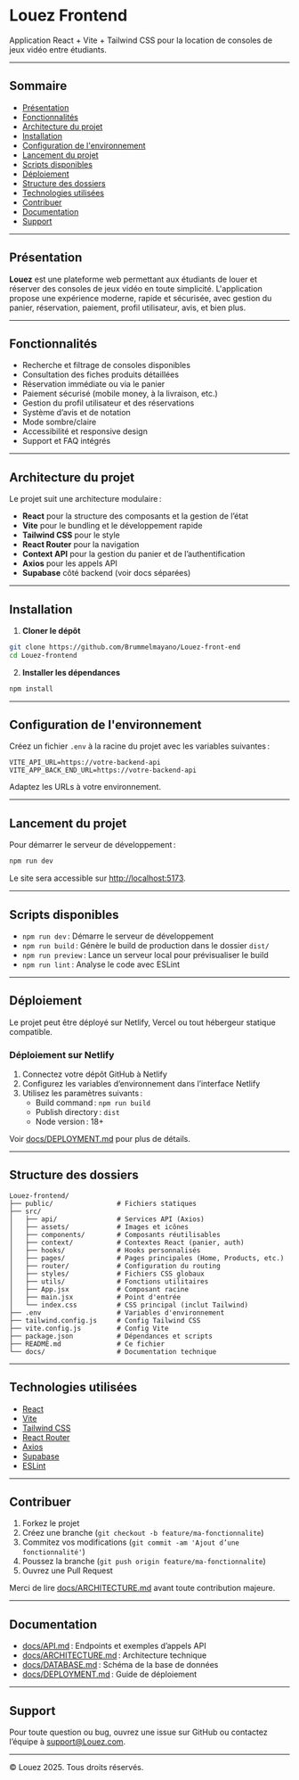 # Louez Frontend

Application React + Vite + Tailwind CSS pour la location de consoles de jeux vidéo entre étudiants.

---

## Sommaire

- [Présentation](#présentation)
- [Fonctionnalités](#fonctionnalités)
- [Architecture du projet](#architecture-du-projet)
- [Installation](#installation)
- [Configuration de l'environnement](#configuration-de-lenvironnement)
- [Lancement du projet](#lancement-du-projet)
- [Scripts disponibles](#scripts-disponibles)
- [Déploiement](#déploiement)
- [Structure des dossiers](#structure-des-dossiers)
- [Technologies utilisées](#technologies-utilisées)
- [Contribuer](#contribuer)
- [Documentation](#documentation)
- [Support](#support)

---

## Présentation

**Louez** est une plateforme web permettant aux étudiants de louer et réserver des consoles de jeux vidéo en toute simplicité. L'application propose une expérience moderne, rapide et sécurisée, avec gestion du panier, réservation, paiement, profil utilisateur, avis, et bien plus.

---

## Fonctionnalités

- Recherche et filtrage de consoles disponibles
- Consultation des fiches produits détaillées
- Réservation immédiate ou via le panier
- Paiement sécurisé (mobile money, à la livraison, etc.)
- Gestion du profil utilisateur et des réservations
- Système d’avis et de notation
- Mode sombre/claire
- Accessibilité et responsive design
- Support et FAQ intégrés

---

## Architecture du projet

Le projet suit une architecture modulaire :

- **React** pour la structure des composants et la gestion de l’état
- **Vite** pour le bundling et le développement rapide
- **Tailwind CSS** pour le style
- **React Router** pour la navigation
- **Context API** pour la gestion du panier et de l’authentification
- **Axios** pour les appels API
- **Supabase** côté backend (voir docs séparées)

---

## Installation

1. **Cloner le dépôt**

```bash
git clone https://github.com/Brummelmayano/Louez-front-end
cd Louez-frontend
```

2. **Installer les dépendances**

```bash
npm install
```

---

## Configuration de l'environnement

Créez un fichier `.env` à la racine du projet avec les variables suivantes :

```env
VITE_API_URL=https://votre-backend-api
VITE_APP_BACK_END_URL=https://votre-backend-api
```

Adaptez les URLs à votre environnement.

---

## Lancement du projet

Pour démarrer le serveur de développement :

```bash
npm run dev
```

Le site sera accessible sur [http://localhost:5173](http://localhost:5173).

---

## Scripts disponibles

- `npm run dev` : Démarre le serveur de développement
- `npm run build` : Génère le build de production dans le dossier `dist/`
- `npm run preview` : Lance un serveur local pour prévisualiser le build
- `npm run lint` : Analyse le code avec ESLint

---

## Déploiement

Le projet peut être déployé sur Netlify, Vercel ou tout hébergeur statique compatible.

### Déploiement sur Netlify

1. Connectez votre dépôt GitHub à Netlify
2. Configurez les variables d’environnement dans l’interface Netlify
3. Utilisez les paramètres suivants :
   - Build command : `npm run build`
   - Publish directory : `dist`
   - Node version : 18+

Voir [docs/DEPLOYMENT.md](docs/DEPLOYMENT.md) pour plus de détails.

---

## Structure des dossiers

```
Louez-frontend/
├── public/                # Fichiers statiques
├── src/
│   ├── api/               # Services API (Axios)
│   ├── assets/            # Images et icônes
│   ├── components/        # Composants réutilisables
│   ├── context/           # Contextes React (panier, auth)
│   ├── hooks/             # Hooks personnalisés
│   ├── pages/             # Pages principales (Home, Products, etc.)
│   ├── router/            # Configuration du routing
│   ├── styles/            # Fichiers CSS globaux
│   ├── utils/             # Fonctions utilitaires
│   ├── App.jsx            # Composant racine
│   ├── main.jsx           # Point d'entrée
│   └── index.css          # CSS principal (inclut Tailwind)
├── .env                   # Variables d'environnement
├── tailwind.config.js     # Config Tailwind CSS
├── vite.config.js         # Config Vite
├── package.json           # Dépendances et scripts
├── README.md              # Ce fichier
└── docs/                  # Documentation technique
```

---

## Technologies utilisées

- [React](https://react.dev/)
- [Vite](https://vitejs.dev/)
- [Tailwind CSS](https://tailwindcss.com/)
- [React Router](https://reactrouter.com/)
- [Axios](https://axios-http.com/)
- [Supabase](https://supabase.com/)
- [ESLint](https://eslint.org/)

---

## Contribuer

1. Forkez le projet
2. Créez une branche (`git checkout -b feature/ma-fonctionnalite`)
3. Commitez vos modifications (`git commit -am 'Ajout d’une fonctionnalité'`)
4. Poussez la branche (`git push origin feature/ma-fonctionnalite`)
5. Ouvrez une Pull Request

Merci de lire [docs/ARCHITECTURE.md](docs/ARCHITECTURE.md) avant toute contribution majeure.

---

## Documentation

- [docs/API.md](docs/API.md) : Endpoints et exemples d’appels API
- [docs/ARCHITECTURE.md](docs/ARCHITECTURE.md) : Architecture technique
- [docs/DATABASE.md](docs/DATABASE.md) : Schéma de la base de données
- [docs/DEPLOYMENT.md](docs/DEPLOYMENT.md) : Guide de déploiement

---

## Support

Pour toute question ou bug, ouvrez une issue sur GitHub ou contactez l’équipe à [support@Louez.com](mailto:support@Louez.com).

---

© Louez 2025. Tous droits réservés.
